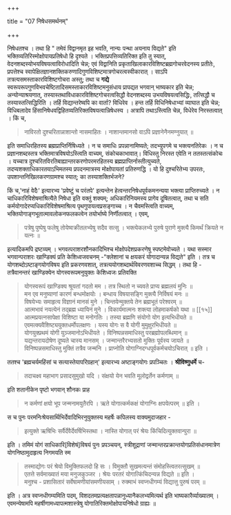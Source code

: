 +++

title = "07 निषेधसमर्थनम्"

+++

निषेधतश्च । तथा हि " तमेवं विद्वानमृत इह भवति, नान्यः पन्था अयनाय विद्यते" इति भक्तिव्यतिरिस्मोक्षोपायप्रतिषेधो हि दृश्यते । भक्तिप्रपत्तिव्यतिरिक्त इति तु स्यात्, वेदनशब्दस्योभयविषयत्वाविरोधादिति चेन्न; एवं विद्वानिति प्रकृताखिलाकारविशिष्टब्रह्मगोचरवेदनस्य प्रतीतेः, प्रपत्तेश्च स्वापेक्षितज्ञानशक्तिकरुणादिगुणविशिष्टमात्रगोचरत्वस्वीकारात् । साऽपि तत्रत्यसमस्ताकारविशिष्टगोचरा अस्तु; तथा च **गद्ये** स्वरूपरूपगुणविभवचेष्टितादिसमस्ताकारविशिष्टमनुसंधाय प्रापद्यत भगवान् भाष्यकार इति चेन्न; अन्योन्याश्रयणात्, तस्यास्तथाविधाकारविशिष्टगोचरत्वसिद्धौ वेदनशब्दस्य उभयविषयत्वसिद्धिः, तत्सिद्धौ च तस्यास्तत्सिद्धिरिति । तर्हि विद्यान्तरेष्वपि का वार्ता? विधिरेव । हन्त तर्हि विधिनिषेधाभ्यां व्याघात इति चेन्न; विधिबलादेव हिंसानिषेधवद्विहितव्यतिरिक्तविषयत्वान्निषेधस्य । अत्रापि तथाऽस्त्विति चेन्न, विधेरेव निरस्तत्वात् । किं च,  
> नाविरतो दुश्चरितान्नाशान्तो नासमाहितः । नाशान्तमानसो वाऽपि प्रज्ञानेनैनमण्नुयात् ॥
 
इति समाधिरहितस्य ब्रह्मप्राप्तिर्निषिध्यते । न च समाधिः प्रपन्नानामिष्यते; तदभ्युपगमे च भक्त्यनतिरेकः । न च प्रज्ञानशब्दस्तत्र भक्तिमात्रविषयोऽस्त्विति वाच्यम्, संकोचकाभावात्। विधिस्तु निरस्त एवेति न ततस्तत्संकोचः । यच्चात्र दुश्चरितविरतिबाह्यान्तरकरणोपरमरहितस्य ब्रह्मप्राप्तिर्नास्तीत्युच्यते, तदप्यशक्ताधिकारतयाऽभिमतस्य प्रपदनमात्रस्य मोक्षोपायतां प्रतिरुणद्धि । यो हि दुश्चरितेभ्य उपरतः, उपशान्तनिखिलकरणग्रामश्च स्यात्; का तस्याशक्तिर्भजने?  

किं च,'नाहं वेदैः' इत्यारभ्य 'प्रवेष्टुं च परंतपे' इत्यन्तेन हेत्वन्तरनिषेधपूर्वकमनन्यया भक्त्या प्राप्तिरुच्यते । न चाधिकारिविशेषमाश्रित्यैते निषेधा इति वक्तुं शक्यम्; अधिकारिनियमस्य प्रागेव दूषितत्वात्, तथा च सति कर्मयोगादेरप्यधिकारिविशेषमाश्रित्य पृथगुपायत्वप्रसङ्गाच्च । न चैवमस्त्विति वाच्यम्, भक्तियोगाङ्गभूतात्मावलोकनफलकत्वेन तयोर्भाष्ये निर्णीतत्वात् । एवम्,  
> पत्रेषु पुष्पेषु फलेषु तोयेष्वक्रीतलभ्येषु सदैव सत्सु । भक्त्येकलभ्ये पुरुषे पुराणे मुक्त्यै किमर्थं क्रियते न यत्नः ॥
 
इत्यादिकमपि द्रष्टव्यम् । भगवत्पराशरशौनकादिभिश्च मोक्षोपदेशप्रकरणेषु स्पष्टमेवोच्यते । यथा सस्मार भगवान्पराशरः खाण्डिक्यं प्रति केशिध्वजवचनम् -"क्लेशानां च क्षयकरं योगादान्यन्न विद्यते" इति । तत्र च योगशब्दोऽष्टाङ्गयोगविषय इति प्रकरणवशात्, तत्रत्ययोगशब्दार्थविवरणवशाच्च सिद्धम् । तथा हि - तत्रैवानन्तरं खाण्डिक्येन योगस्वरूपमनुयुक्तः केशिध्वजः प्रतिवक्ति  
 
> योगस्वरूपं खाण्डिक्य श्रूयतां गदतो मम । तत्र स्थितो न च्यवते प्राप्य ब्रह्मलयं मुनिः ॥    
 मन एव मनुष्याणां कारणं बन्धमोक्षयोः । बन्धाय विषयासङ्गि मुक्त्यै निर्विषयं मनः ॥  
 विषयेभ्यः समाहृत्य विज्ञानं मानसं मुने । चिन्तयेन्मुक्तये तेन ब्रह्मभूतं परेश्वरम् ॥  
 आत्मभावं नयत्येनं तद्ब्रह्म ध्यायिनं मुने । विकार्यमात्मनः शक्त्या लोहमाकर्षको यथा ॥
[[१५]]
 आत्मप्रयत्नसापेक्षा विशिष्टा या मनोगतिः । तस्या ब्रह्मणि संयोगो योग इत्यभिधीयते ॥  
एवमत्क्यवैशिष्ट्ययुक्तधर्मोपलक्षणः । यस्य योगः स वै योगी मुमुक्षुरभिधीयते ॥    
योगयुक्प्रथमं योगी युञ्जमानोऽभिधीयते । विनिष्पन्नसमाधिस्तु परब्रह्मोपलब्धिमान् ॥    
यद्यन्तरायदोषेण दूष्यते चास्य मानसम् । जन्मान्तरैरभ्यसतो मुक्तिः पूर्वस्य जायते ॥    
विनिष्पन्नसमाधिस्तु मुक्तिं तत्रैव जन्मनि । प्राप्नोति योगाग्निदग्धपूर्वकर्मचयोऽचिरात् ॥ इति ।
    
ततश्च 'ब्रह्मचर्यमहिंसां च सत्यास्तेयापरिग्रहान्'  इत्यारभ्य अष्टाङ्गयोगः प्रपञ्चितः । **श्रीविष्णुधर्मे** च-  
> तदाचक्ष्व महाभाग प्रसादसुमुखो यदि । संक्षयो येन भवति मूलोद्वर्तेन कर्मणाम् ॥
  
इति शतानीकेन पृष्टो भगवान् शौनकः प्राह 
> न कर्मणां क्षयो भूप जन्मनामयुतैरपि । ऋते योगात्कर्मकक्षं योगाग्निः क्षपयेत्परम् ॥ इति ।

स च पुनः परमनिःश्रेयसार्थिभिर्देवादिभिरनुयुक्तस्य महर्षेः कपिलस्य वाक्यमुदाजहार -  
> इत्युक्ते ऋषिभिः सर्वैर्देवैर्देवर्षिभिस्तथा । नास्ति योगात् परं श्रेयः किंचिदित्युक्तवान्पुरा ॥

इति । तमिमं योगं साधिकारि[विशेषं]विषयं पुनः प्रपञ्चयन्, स्त्रीशूद्राणां जन्मान्तरप्रक्रान्तयोगप्रतिसंधानमात्रेण योगनिष्ठामुदाहृत्य निगमयति स्म
> तस्माद्योगः परं श्रेयो विमुक्तिफलदो हि सः । विमुक्तौ सुखमत्यन्तं संमोहस्त्वितरत्सुखम् ॥    
एतत्ते सर्वमाख्यातं मया मनुजकुञ्जर । श्रेयः परतरं योगात्किंचिदन्यन्न विद्यते ॥ इति ।    
मनुश्च - प्रशासितारं सर्वेषामणीयांसमणीयसाम् । रुक्माभं स्वप्नधीगम्यं विद्यात्तु पुरुषं परम् ॥

इति । अत्र स्वप्नधीगम्यमिति पदम्, विशदतमप्रत्यक्षतापन्नानुध्यानैकलभ्यमित्यर्थ इति भाष्यकारैर्व्याख्यातम् । एवमन्येषामपि महर्षीणामध्यापत्मशास्त्रेषु योगातिरिक्तमोक्षोपायनिषेधो ग्राह्यः ॥
